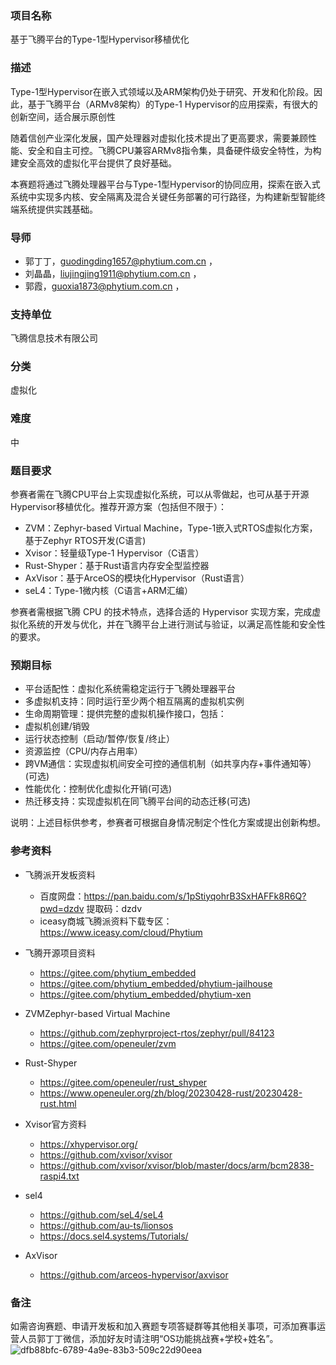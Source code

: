 ### 项目名称
基于飞腾平台的Type-1型Hypervisor移植优化

### 描述
Type-1型Hypervisor在嵌入式领域以及ARM架构仍处于研究、开发和化阶段。因此，基于飞腾平台（ARMv8架构）的Type-1 Hypervisor的应用探索，有很大的创新空间，适合展示原创性

随着信创产业深化发展，国产处理器对虚拟化技术提出了更高要求，需要兼顾性能、安全和自主可控。飞腾CPU兼容ARMv8指令集，具备硬件级安全特性，为构建安全高效的虚拟化平台提供了良好基础。

本赛题将通过飞腾处理器平台与Type-1型Hypervisor的协同应用，探索在嵌入式系统中实现多内核、安全隔离及混合关键任务部署的可行路径，为构建新型智能终端系统提供实践基础。

### 导师
- 郭丁丁，guodingding1657@phytium.com.cn ，
- 刘晶晶，liujingjing1911@phytium.com.cn ，
- 郭霞，guoxia1873@phytium.com.cn ，

### 支持单位
飞腾信息技术有限公司

### 分类
虚拟化

### 难度
中

### 题目要求
参赛者需在飞腾CPU平台上实现虚拟化系统，可以从零做起，也可从基于开源Hypervisor移植优化。推荐开源方案（包括但不限于）：
- ZVM：Zephyr-based Virtual Machine，Type-1嵌入式RTOS虚拟化方案，基于Zephyr RTOS开发(C语言)
- Xvisor：轻量级Type-1 Hypervisor（C语言）
- Rust-Shyper：基于Rust语言内存安全型监控器
- AxVisor：基于ArceOS的模块化Hypervisor（Rust语言）
- seL4：Type-1微内核（C语言+ARM汇编）

参赛者需根据飞腾 CPU 的技术特点，选择合适的 Hypervisor 实现方案，完成虚拟化系统的开发与优化，并在飞腾平台上进行测试与验证，以满足高性能和安全性的要求。

### 预期目标
- 平台适配性：虚拟化系统需稳定运行于飞腾处理器平台
- 多虚拟机支持：同时运行至少两个相互隔离的虚拟机实例
- 生命周期管理：提供完整的虚拟机操作接口，包括：
- 虚拟机创建/销毁
- 运行状态控制（启动/暂停/恢复/终止）
- 资源监控（CPU/内存占用率）
- 跨VM通信：实现虚拟机间安全可控的通信机制（如共享内存+事件通知等）(可选)
- 性能优化：控制优化虚拟化开销(可选)
- 热迁移支持：实现虚拟机在同飞腾平台间的动态迁移(可选)

说明：上述目标供参考，参赛者可根据自身情况制定个性化方案或提出创新构想。

### 参考资料
- 飞腾派开发板资料
  - 百度网盘：https://pan.baidu.com/s/1pStiyqohrB3SxHAFFk8R6Q?pwd=dzdv  提取码：dzdv
  - iceasy商城飞腾派资料下载专区：https://www.iceasy.com/cloud/Phytium

- 飞腾开源项目资料
  - https://gitee.com/phytium_embedded
  - https://gitee.com/phytium_embedded/phytium-jailhouse
  - https://gitee.com/phytium_embedded/phytium-xen

- ZVMZephyr-based Virtual Machine
  - https://github.com/zephyrproject-rtos/zephyr/pull/84123
  - https://gitee.com/openeuler/zvm

- Rust-Shyper
  - https://gitee.com/openeuler/rust_shyper
  - https://www.openeuler.org/zh/blog/20230428-rust/20230428-rust.html

- Xvisor官方资料
  - https://xhypervisor.org/
  - https://github.com/xvisor/xvisor
  - https://github.com/xvisor/xvisor/blob/master/docs/arm/bcm2838-raspi4.txt

- sel4
  - https://github.com/seL4/seL4
  - https://github.com/au-ts/lionsos   
  - https://docs.sel4.systems/Tutorials/ 

- AxVisor
  - https://github.com/arceos-hypervisor/axvisor
 
### 备注
如需咨询赛题、申请开发板和加入赛题专项答疑群等其他相关事项，可添加赛事运营人员郭丁丁微信，添加好友时请注明“OS功能挑战赛+学校+姓名”。
![dfb88bfc-6789-4a9e-83b3-509c22d90eea](https://github.com/user-attachments/assets/fad5a542-8711-48d6-97c9-e37426a91e8e)

